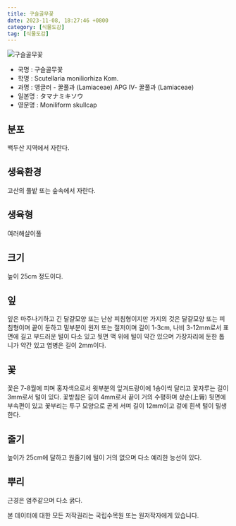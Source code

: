 ```yaml
---
title: 구슬골무꽃
date: 2023-11-08, 18:27:46 +0800
category: [식물도감]
tag: [식물도감]
---
```




![구슬골무꽃](http://www.nature.go.kr/fileUpload/plants/basic/Labiatae/Scutellaria/15729/1_th2.JPG)
- 국명 : 구슬골무꽃
- 학명 : Scutellaria moniliorhiza Kom.
- 과명 : 앵글러 - 꿀풀과 (Lamiaceae) APG Ⅳ- 꿀풀과 (Lamiaceae)
- 일본명 : タマナミキソウ
- 영문명 : Moniliform skullcap


## 분포
백두산 지역에서 자란다.
## 생육환경
고산의 풀밭 또는 숲속에서 자란다.
## 생육형
여러해살이풀
## 크기
높이 25cm 정도이다.
## 잎
잎은 마주나기하고 긴 달걀모양 또는 난상 피침형이지만 가지의 것은 달걀모양 또는 피침형이며 끝이 둔하고 밑부분이 원저 또는 절저이며 길이 1-3cm, 나비 3-12mm로서 표면에 길고 부드러운 털이 다소 있고 뒷면 맥 위에 털이 약간 있으며 가장자리에 둔한 톱니가 약간 있고 엽병은 길이 2mm이다.
## 꽃
꽃은 7-8월에 피며 홍자색으로서 윗부분의 잎겨드랑이에 1송이씩 달리고 꽃자루는 길이 3mm로서 털이 있다. 꽃받침은 길이 4mm로서 끝이 거의 수평하며 상순(上脣) 뒷면에 부속편이 있고 꽃부리는 투구 모양으로 곧게 서며 길이 12mm이고 겉에 흰색 털이 밀생한다.
## 줄기
높이가 25cm에 달하고 원줄기에 털이 거의 없으며 다소 예리한 능선이 있다.
## 뿌리
근경은 염주같으며 다소 굵다.






본 데이터에 대한 모든 저작권리는 국립수목원 또는 원저작자에게 있습니다.
